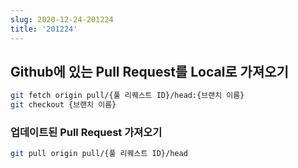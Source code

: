 ```yaml
---
slug: 2020-12-24-201224
title: '201224'
---
```


## Github에 있는 Pull Request를 Local로 가져오기

```bash
git fetch origin pull/{풀 리퀘스트 ID}/head:{브랜치 이름}
git checkout {브랜치 이름}
```

### 업데이트된 Pull Request 가져오기

```bash
git pull origin pull/{풀 리퀘스트 ID}/head
```
